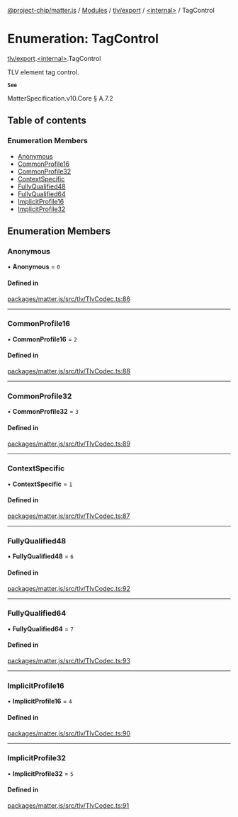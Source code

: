 [@project-chip/matter.js](../README.md) / [Modules](../modules.md) / [tlv/export](../modules/tlv_export.md) / [\<internal\>](../modules/tlv_export._internal_.md) / TagControl

# Enumeration: TagControl

[tlv/export](../modules/tlv_export.md).[\<internal\>](../modules/tlv_export._internal_.md).TagControl

TLV element tag control.

**`See`**

MatterSpecification.v10.Core § A.7.2

## Table of contents

### Enumeration Members

- [Anonymous](tlv_export._internal_.TagControl.md#anonymous)
- [CommonProfile16](tlv_export._internal_.TagControl.md#commonprofile16)
- [CommonProfile32](tlv_export._internal_.TagControl.md#commonprofile32)
- [ContextSpecific](tlv_export._internal_.TagControl.md#contextspecific)
- [FullyQualified48](tlv_export._internal_.TagControl.md#fullyqualified48)
- [FullyQualified64](tlv_export._internal_.TagControl.md#fullyqualified64)
- [ImplicitProfile16](tlv_export._internal_.TagControl.md#implicitprofile16)
- [ImplicitProfile32](tlv_export._internal_.TagControl.md#implicitprofile32)

## Enumeration Members

### Anonymous

• **Anonymous** = ``0``

#### Defined in

[packages/matter.js/src/tlv/TlvCodec.ts:86](https://github.com/project-chip/matter.js/blob/2d9f2165d2672864fda3496a6d0d5f93597f82c6/packages/matter.js/src/tlv/TlvCodec.ts#L86)

___

### CommonProfile16

• **CommonProfile16** = ``2``

#### Defined in

[packages/matter.js/src/tlv/TlvCodec.ts:88](https://github.com/project-chip/matter.js/blob/2d9f2165d2672864fda3496a6d0d5f93597f82c6/packages/matter.js/src/tlv/TlvCodec.ts#L88)

___

### CommonProfile32

• **CommonProfile32** = ``3``

#### Defined in

[packages/matter.js/src/tlv/TlvCodec.ts:89](https://github.com/project-chip/matter.js/blob/2d9f2165d2672864fda3496a6d0d5f93597f82c6/packages/matter.js/src/tlv/TlvCodec.ts#L89)

___

### ContextSpecific

• **ContextSpecific** = ``1``

#### Defined in

[packages/matter.js/src/tlv/TlvCodec.ts:87](https://github.com/project-chip/matter.js/blob/2d9f2165d2672864fda3496a6d0d5f93597f82c6/packages/matter.js/src/tlv/TlvCodec.ts#L87)

___

### FullyQualified48

• **FullyQualified48** = ``6``

#### Defined in

[packages/matter.js/src/tlv/TlvCodec.ts:92](https://github.com/project-chip/matter.js/blob/2d9f2165d2672864fda3496a6d0d5f93597f82c6/packages/matter.js/src/tlv/TlvCodec.ts#L92)

___

### FullyQualified64

• **FullyQualified64** = ``7``

#### Defined in

[packages/matter.js/src/tlv/TlvCodec.ts:93](https://github.com/project-chip/matter.js/blob/2d9f2165d2672864fda3496a6d0d5f93597f82c6/packages/matter.js/src/tlv/TlvCodec.ts#L93)

___

### ImplicitProfile16

• **ImplicitProfile16** = ``4``

#### Defined in

[packages/matter.js/src/tlv/TlvCodec.ts:90](https://github.com/project-chip/matter.js/blob/2d9f2165d2672864fda3496a6d0d5f93597f82c6/packages/matter.js/src/tlv/TlvCodec.ts#L90)

___

### ImplicitProfile32

• **ImplicitProfile32** = ``5``

#### Defined in

[packages/matter.js/src/tlv/TlvCodec.ts:91](https://github.com/project-chip/matter.js/blob/2d9f2165d2672864fda3496a6d0d5f93597f82c6/packages/matter.js/src/tlv/TlvCodec.ts#L91)
